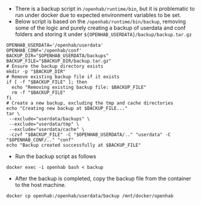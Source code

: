 * There is a backup script in ```/openhab/runtime/bin```, but it is problematic to run under docker due to expected environment variables to be set. 
* Below script is based on the ```/openhab/runtime/bin/backup```, removing some of the logic and purely creating a backup of userdata and conf folders and storing it under ```${OPENHAB_USERDATA}/backup/backup.tar.gz```

```shell
OPENHAB_USERDATA='/openhab/userdata'
OPENHAB_CONF='/openhab/conf'
BACKUP_DIR="$OPENHAB_USERDATA/backups"
BACKUP_FILE="$BACKUP_DIR/backup.tar.gz"
# Ensure the backup directory exists
mkdir -p "$BACKUP_DIR"
# Remove existing backup file if it exists
if [ -f "$BACKUP_FILE" ]; then
  echo "Removing existing backup file: $BACKUP_FILE"
  rm -f "$BACKUP_FILE"
fi
# Create a new backup, excluding the tmp and cache directories
echo "Creating new backup at $BACKUP_FILE..."
tar \
 --exclude="userdata/backups" \
 --exclude="userdata/tmp" \
 --exclude="userdata/cache" \
 -czvf "$BACKUP_FILE" -C "$OPENHAB_USERDATA/.." "userdata" -C "$OPENHAB_CONF/.." "conf"
echo "Backup created successfully at $BACKUP_FILE"
```


* Run  the backup script as follows
```shell
docker exec -i openhab bash < backup
```

* After the backup is completed, copy the backup file from the container to the host machine.
```shell
docker cp openhab:/openhab/userdata/backup /mnt/docker/openhab
```
